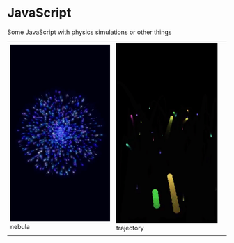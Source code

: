 # JavaScript

Some JavaScript with physics simulations or other things

| | | |
|-|-|-|
|![nebula.gif](nebula.gif)<br>nebula|![trajectory.gif](trajectory.gif)<br>trajectory| |
| | | |
